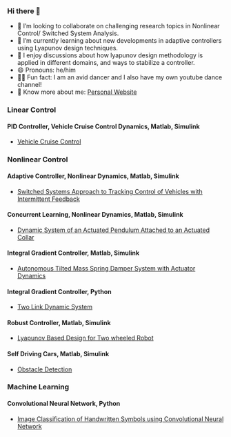 ### Hi there 👋

* 👬 I’m looking to collaborate on challenging research topics in Nonlinear Control/ Switched System Analysis.
* 🌱 I’m currently learning about new developments in adaptive controllers using Lyapunov design techniques.
* 💬 I enjoy discussions about how lyapunov design methodology is applied in different domains, and ways to stabilize a controller.
* 😄 Pronouns: he/him
* 🕺🏽 Fun fact: I am an avid dancer and I also have my own youtube dance channel!
* 👦 Know more about me: [Personal Website](https://kaushikjadav1811.wixsite.com/my-site)

### Linear Control
#### PID Controller, Vehicle Cruise Control Dynamics, Matlab, Simulink
* [Vehicle Cruise Control](https://drive.google.com/file/d/1J94-mnPKZUTk5ExDDye44c4kS0Wb2kXT/view?usp=sharing)

### Nonlinear Control
#### Adaptive Controller, Nonlinear Dynamics, Matlab, Simulink
* [Switched Systems Approach to Tracking Control of Vehicles with Intermittent Feedback](https://drive.google.com/file/d/1JETDlw2sgi4vDaijrQSRo-VNtcCYBVbK/view?usp=sharing)

#### Concurrent Learning, Nonlinear Dynamics, Matlab, Simulink
* [Dynamic System of an Actuated Pendulum Attached to an Actuated Collar](https://drive.google.com/file/d/1_HACxWwOEu_zsE0v4qkJenjycxoyHFl7/view?usp=sharing)

#### Integral Gradient Controller, Matlab, Simulink
* [Autonomous Tilted Mass Spring Damper System with Actuator Dynamics](https://drive.google.com/file/d/1N6UaVqCDy_1bep36RFZv7_DL2hNS7soz/view?usp=sharing)  

#### Integral Gradient Controller, Python
* [Two Link Dynamic System](https://drive.google.com/file/d/1dU0wle8FK6-64OXOSSdeJKz8FonJiFjn/view?usp=sharing)

#### Robust Controller, Matlab, Simulink
* [Lyapunov Based Design for Two wheeled Robot](https://drive.google.com/file/d/1FnnX7Hrwap-JqkDSVObj-YBKnKOWS-SG/view?usp=sharing)

#### Self Driving Cars, Matlab, Simulink
* [Obstacle Detection](https://drive.google.com/file/d/1u5RIKlxcyjJManlbCEDQHP4gd-i4yLKS/view?usp=drive_link)

### Machine Learning
#### Convolutional Neural Network, Python
* [Image Classification of Handwritten Symbols using Convolutional Neural Network](https://drive.google.com/file/d/1l9Nnhn3Uc_1DtZW6dzqj1WwTY6mpmxBW/view?usp=sharing)




<!--
**kaushik-jadav/kaushik-jadav** is a ✨ _special_ ✨ repository because its `README.md` (this file) appears on your GitHub profile.

Here are some ideas to get you started:

- 🔭 I’m currently working on ...
- 🌱 I’m currently learning ...
- 👯 I’m looking to collaborate on ...
- 🤔 I’m looking for help with ...
- 💬 Ask me about ...
- 📫 How to reach me: ...
- 😄 Pronouns: ...
- ⚡ Fun fact: ...
-->
